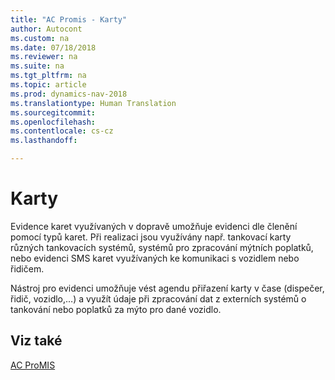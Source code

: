 ```yaml
---
title: "AC Promis - Karty"
author: Autocont
ms.custom: na
ms.date: 07/18/2018
ms.reviewer: na
ms.suite: na
ms.tgt_pltfrm: na
ms.topic: article
ms.prod: dynamics-nav-2018
ms.translationtype: Human Translation
ms.sourcegitcommit: 
ms.openlocfilehash: 
ms.contentlocale: cs-cz
ms.lasthandoff: 

---
```


# <a name="ac-pm-cards"></a>Karty

Evidence karet využívaných v dopravě umožňuje evidenci dle členění pomocí typů karet. Při realizaci jsou využívány např. tankovací karty různých tankovacích systémů, systémů pro zpracování mýtních poplatků, nebo evidenci SMS karet využívaných ke komunikaci s vozidlem nebo řidičem.

Nástroj pro evidenci umožňuje vést agendu přiřazení karty v čase (dispečer, řidič, vozidlo,…) a využít údaje při zpracování dat z externích systémů o tankování nebo poplatků za mýto pro dané vozidlo.  

## <a name="see-also"></a>Viz také  
[AC ProMIS](ac-pm-promis.md)